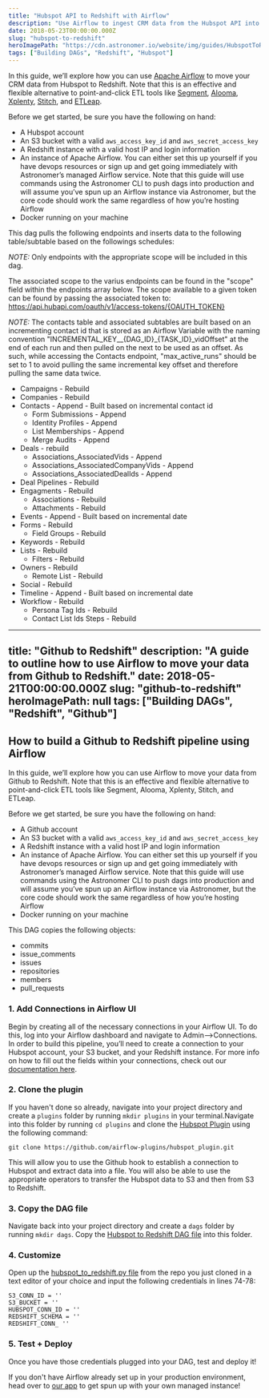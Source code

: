 ```yaml
---
title: "Hubspot API to Redshift with Airflow"
description: "Use Airflow to ingest CRM data from the Hubspot API into Redshift"
date: 2018-05-23T00:00:00.000Z
slug: "hubspot-to-redshift"
heroImagePath: "https://cdn.astronomer.io/website/img/guides/HubspotToRedshift_preview.png"
tags: ["Building DAGs", "Redshift", "Hubspot"]
---
```


In this guide, we’ll explore how you can use [Apache Airflow](https://airflow.apache.org/) to move your CRM data from Hubspot to Redshift. Note that this is an effective and flexible alternative to point-and-click ETL tools like [Segment](https://segment.com), [Alooma](https://alooma.com), [Xplenty](https://xplenty.com), [Stitch](https://stitchdata.com), and [ETLeap](https://etleap.com/).

Before we get started, be sure you have the following on hand:

* A Hubspot account
* An S3 bucket with a valid `aws_access_key_id` and `aws_secret_access_key`
* A Redshift instance with a valid host IP and login information
* An instance of Apache Airflow. You can either set this up yourself if you have devops resources or sign
  up and get going immediately with Astronomer’s managed Airflow service. Note that this guide will use
  commands using the Astronomer CLI to push dags into production and will assume you’ve spun up an Airflow
  instance via Astronomer, but the core code should work the same regardless of how you’re hosting Airflow
* Docker running on your machine

This dag pulls the following endpoints and inserts data to the following table/subtable based on the followings schedules:

*NOTE:* Only endpoints with the appropriate scope will be included in this dag.

The associated scope to the varius endpoints can be found in the "scope" field within the endpoints array below. The scope available to a given token can be found by passing the associated token to: https://api.hubapi.com/oauth/v1/access-tokens/{OAUTH_TOKEN}

*NOTE:* The contacts table and associated subtables are built based on an incrementing contact id that is stored as an Airflow Variable with the
naming convention "INCREMENTAL_KEY__{DAG_ID}_{TASK_ID}_vidOffset" at the end of each run and then pulled on the next to be used as an offset. As such, while accessing the Contacts endpoint, "max_active_runs" should be set to 1 to avoid pulling the same incremental key offset and therefore pulling the same data twice.
* Campaigns - Rebuild
* Companies - Rebuild
* Contacts - Append - Built based on incremental contact id
   * Form Submissions - Append
   * Identity Profiles - Append
   * List Memberships - Append
   * Merge Audits - Append
* Deals - rebuild
   * Associations_AssociatedVids - Append
   * Associations_AssociatedCompanyVids - Append
   * Associations_AssociatedDealIds - Append
* Deal Pipelines - Rebuild
* Engagments - Rebuild
   * Associations - Rebuild
   * Attachments - Rebuild
* Events - Append - Built based on incremental date
* Forms - Rebuild
   * Field Groups - Rebuild
* Keywords - Rebuild
* Lists - Rebuild
   * Filters - Rebuild
* Owners - Rebuild
   * Remote List - Rebuild
* Social - Rebuild
* Timeline - Append - Built based on incremental date
* Workflow - Rebuild
   * Persona Tag Ids - Rebuild
  * Contact List Ids Steps - Rebuild


---
title: "Github to Redshift"
description: "A guide to outline how to use Airflow to move your data from Github to Redshift."
date: 2018-05-21T00:00:00.000Z
slug: "github-to-redshift"
heroImagePath: null
tags: ["Building DAGs", "Redshift", "Github"]
---

## How to build a Github to Redshift pipeline using Airflow

In this guide, we’ll explore how you can use Airflow to move your data from Github to Redshift. Note that this is an effective and flexible alternative to point-and-click ETL tools like Segment, Alooma, Xplenty, Stitch, and ETLeap.

Before we get started, be sure you have the following on hand:

* A Github account
* An S3 bucket with a valid `aws_access_key_id` and `aws_secret_access_key`
* A Redshift instance with a valid host IP and login information
* An instance of Apache Airflow. You can either set this up yourself if you have devops resources or sign
  up and get going immediately with Astronomer’s managed Airflow service. Note that this guide will use
  commands using the Astronomer CLI to push dags into production and will assume you’ve spun up an Airflow
  instance via Astronomer, but the core code should work the same regardless of how you’re hosting Airflow
* Docker running on your machine

This DAG copies the following objects:

* commits
* issue_comments
* issues
* repositories
* members
* pull_requests

### 1. Add Connections in Airflow UI

Begin by creating all of the necessary connections in your Airflow UI. To do this, log into your Airflow dashboard and navigate to Admin-->Connections. In order to build this pipeline, you’ll need to create a connection to your Hubspot account, your S3 bucket, and your Redshift instance. For more info on how to fill out the fields within your connections, check out our [documentation here](https://docs.astronomer.io/v2/apache_airflow/tutorial/connections.html).

### 2. Clone the plugin

If you haven't done so already, navigate into your project directory and create a `plugins` folder by running  `mkdir plugins` in your terminal.Navigate into this folder by running `cd plugins` and clone the [Hubspot Plugin](https://github.com/airflow-plugins/hubspot_plugin) using the following command:

`git clone https://github.com/airflow-plugins/hubspot_plugin.git`

This will allow you to use the Github hook to establish a connection to Hubspot and extract data into a file. You will also be able to use the appropriate operators to transfer the Hubspot data to S3 and then from S3 to Redshift.

### 3. Copy the DAG file

Navigate back into your project directory and create a `dags` folder by running `mkdir dags`. Copy the [Hubspot to Redshift DAG file](https://github.com/airflow-plugins/Example-Airflow-DAGs/blob/master/etl/hubspot_to_redshift.py) into this folder.

### 4. Customize

Open up the [hubspot_to_redshift.py file](https://github.com/airflow-plugins/Example-Airflow-DAGs/blob/master/etl/hubspot_to_redshift.py#L74) from the repo you just cloned in a text editor of your choice and input the following credentials in lines 74-78:
```
S3_CONN_ID = ''
S3_BUCKET = ''
HUBSPOT_CONN_ID = ''
REDSHIFT_SCHEMA = ''
REDSHIFT_CONN_ ''
```

### 5. Test + Deploy

Once you have those credentials plugged into your DAG, test and deploy it!



If you don't have Airflow already set up in your production environment, head over to [our app](https://app.astronomer.io/signup) to get spun up with your own managed instance!
